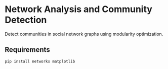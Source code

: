 # Network Analysis and Community Detection

Detect communities in social network graphs using modularity optimization.

## Requirements
```bash
pip install networkx matplotlib

